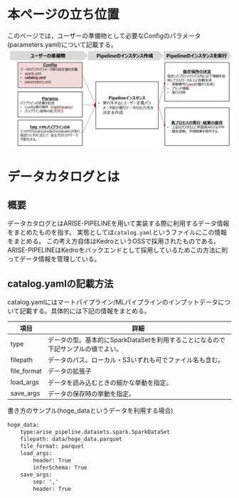 
# 本ページの立ち位置
このページでは，ユーザーの準備物として必要なConfigのパラメータ(parameters.yaml)について記載する。
![Configの立ち位置](config_catalog_position.png)
# データカタログとは
## 概要
データカタログとはARISE-PIPELINEを用いて実装する際に利用するデータ情報をまとめたものを指す。
実態としては`catalog.yaml`というファイルにこの情報をまとめる。
この考え方自体はKedroというOSSで採用されたものである。ARISE-PIPELINEはKedroをバックエンドとして採用しているためこの方法に則ってデータ情報を管理している。

## catalog.yamlの記載方法
catalog.yamlにはマートパイプライン/MLパイプラインのインプットデータについて記載する。具体的には下記の情報をまとめる。

| 項目 | 詳細 | 
|-----|-----|
| type | データの型。基本的にSparkDataSetを利用することになるので下記サンプルの値でよい。 |
| filepath | データのパス。ローカル・S3いずれも可でファイル名も含む。 |
| file_format |データの拡張子 |
|load_args|データを読み込むときの細かな挙動を指定。|
|save_args|データの保存時の挙動を指定。|

書き方のサンプル(hoge_dataというデータを利用する場合)
```
hoge_data:
    type:arise_pipeline.datasets.spark.SparkDataSet
    filepath: data/hoge_data.parquet
    file_format: parquet
    load_args: 
        header: True
        inferSchema: True
    save_args:
        sep: ',' 
        header: True
```
